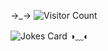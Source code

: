 →_→         ![Visitor Count](https://profile-counter.glitch.me/{bo11ox}/count.svg) 



<img src="https://readme-jokes.vercel.app/api?hideBorder" alt="Jokes Card" />
◑﹏◐ 


